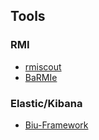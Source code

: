 

## Tools

### RMI
- [rmiscout](https://github.com/BishopFox/rmiscout)
- [BaRMIe](https://github.com/NickstaDB/BaRMIe)

### Elastic/Kibana
- [Biu-Framework](https://github.com/0xbug/Biu-framework)

